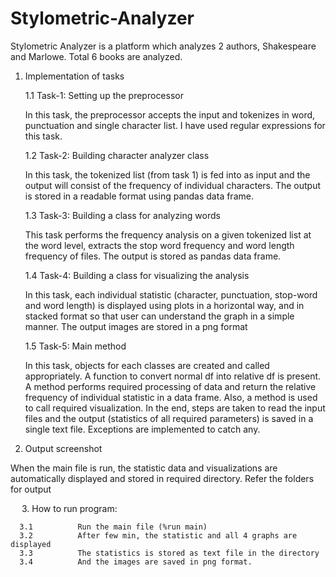 # Stylometric-Analyzer
Stylometric Analyzer is a platform which analyzes 2 authors, Shakespeare and Marlowe. Total 6 books are analyzed.

  1. Implementation of tasks

      1.1	Task-1: Setting up the preprocessor

      In this task, the preprocessor accepts the input and tokenizes in word, punctuation and single character list. I have used               regular expressions for this task. 

      1.2	Task-2: Building character analyzer class

      In this task, the tokenized list (from task 1) is fed into as input and the output will consist of the frequency of individual           characters. The output is stored in a readable format using pandas data frame. 

      1.3	Task-3: Building a class for analyzing words

      This task performs the frequency analysis on a given tokenized list at the word level, extracts the stop word frequency and             word length frequency of files. The output is stored as pandas data frame.

      1.4	Task-4: Building a class for visualizing the analysis

      In this task, each individual statistic (character, punctuation, stop-word and word length) is displayed using plots in a               horizontal way, and in stacked format so that user can understand the graph in a simple manner. The output images are stored             in a png format

      1.5	Task-5: Main method

      In this task, objects for each classes are created and called appropriately. A function to convert normal df into relative df           is present. A method performs required processing of data and return the relative frequency of individual statistic in a data           frame. Also, a method is used to call required visualization. In the end, steps are taken to read the input files and the               output (statistics of all required parameters) is saved in a single text file. Exceptions are implemented to catch any.

  2. Output screenshot

When the main file is run, the statistic data and visualizations are automatically displayed and stored in required directory. Refer the folders for output

  3. How to run program:

      3.1          Run the main file (%run main)
      3.2          After few min, the statistic and all 4 graphs are displayed
      3.3          The statistics is stored as text file in the directory
      3.4          And the images are saved in png format.

